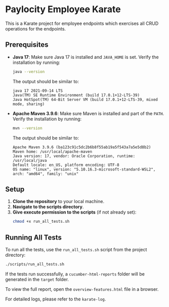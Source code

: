 # Paylocity Employee Karate

This is a Karate project for employee endpoints which exercises all CRUD operations for the endpoints.

## Prerequisites

- **Java 17**: Make sure Java 17 is installed and `JAVA_HOME` is set. Verify the installation by running:
  ```sh
  java --version
  ```
  The output should be similar to:
  ```
  java 17 2021-09-14 LTS
  Java(TM) SE Runtime Environment (build 17.0.1+12-LTS-39)
  Java HotSpot(TM) 64-Bit Server VM (build 17.0.1+12-LTS-39, mixed mode, sharing)
  ```

- **Apache Maven 3.9.6**: Make sure Maven is installed and part of the `PATH`. Verify the installation by running:
  ```sh
  mvn --version
  ```
  The output should be similar to:
  ```
  Apache Maven 3.9.6 (ba123c91c5dc2b6b8f55ab19a5f543a7a5e5d8b2)
  Maven home: /usr/local/apache-maven
  Java version: 17, vendor: Oracle Corporation, runtime: /usr/local/java
  Default locale: en_US, platform encoding: UTF-8
  OS name: "linux", version: "5.10.16.3-microsoft-standard-WSL2", arch: "amd64", family: "unix"
  ```

## Setup

1. **Clone the repository** to your local machine.
2. **Navigate to the scripts directory**.
3. **Give execute permission to the scripts** (if not already set):
   ```sh
   chmod +x run_all_tests.sh
   ```

## Running All Tests

To run all the tests, use the `run_all_tests.sh` script from the project directory:

```sh
./scripts/run_all_tests.sh
```

If the tests run successfully, a `cucumber-html-reports` folder will be generated in the `target` folder.

To view the full report, open the `overview-features.html` file in a browser.

For detailed logs, please refer to the `karate-log`.

```
